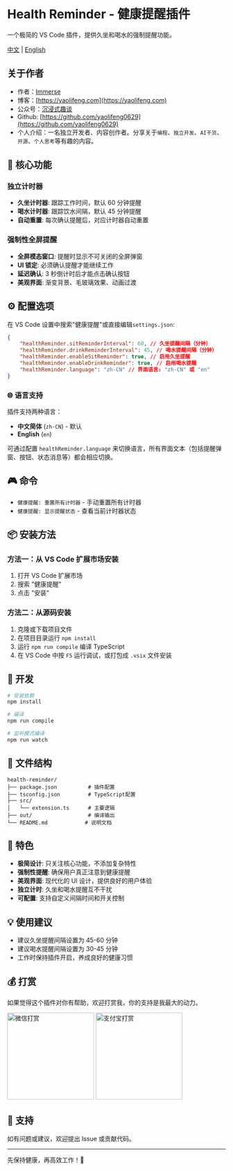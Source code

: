 # Health Reminder - 健康提醒插件

一个极简的 VS Code 插件，提供久坐和喝水的强制提醒功能。

[中文](/README.md) | [English](/README.en.md)

## 关于作者

-   作者：[Immerse](https://yaolifeng.com)
-   博客：[https://yaolifeng.com](https://yaolifeng.com)
-   公众号：[沉浸式趣谈](https://yaolifeng.com/sponsor/wx_public_account.webp)
-   Github: [https://github.com/yaolifeng0629](https://github.com/yaolifeng0629)
-   个人介绍：一名独立开发者、内容创作者。分享关于`编程`、`独立开发`、`AI干货`、`开源`、`个人思考`等有趣的内容。

## 🌟 核心功能

### 独立计时器

-   **久坐计时器**: 跟踪工作时间，默认 60 分钟提醒
-   **喝水计时器**: 跟踪饮水间隔，默认 45 分钟提醒
-   **自动重置**: 每次确认提醒后，对应计时器自动重置

### 强制性全屏提醒

-   **全屏模态窗口**: 提醒时显示不可关闭的全屏弹窗
-   **UI 锁定**: 必须确认提醒才能继续工作
-   **延迟确认**: 3 秒倒计时后才能点击确认按钮
-   **美观界面**: 渐变背景、毛玻璃效果、动画过渡

## ⚙️ 配置选项

在 VS Code 设置中搜索"健康提醒"或直接编辑`settings.json`:

```json
{
    "healthReminder.sitReminderInterval": 60, // 久坐提醒间隔（分钟）
    "healthReminder.drinkReminderInterval": 45, // 喝水提醒间隔（分钟）
    "healthReminder.enableSitReminder": true, // 启用久坐提醒
    "healthReminder.enableDrinkReminder": true, // 启用喝水提醒
    "healthReminder.language": "zh-CN" // 界面语言: "zh-CN" 或 "en"
}
```

### 🌐 语言支持

插件支持两种语言：

-   **中文简体** (`zh-CN`) - 默认
-   **English** (`en`)

可通过配置 `healthReminder.language` 来切换语言，所有界面文本（包括提醒弹窗、按钮、状态消息等）都会相应切换。

## 🎮 命令

-   `健康提醒: 重置所有计时器` - 手动重置所有计时器
-   `健康提醒: 显示提醒状态` - 查看当前计时器状态

## 📦 安装方法

### 方法一：从 VS Code 扩展市场安装

1. 打开 VS Code 扩展市场
2. 搜索 "健康提醒"
3. 点击 "安装"

### 方法二：从源码安装

1. 克隆或下载项目文件
2. 在项目目录运行 `npm install`
3. 运行 `npm run compile` 编译 TypeScript
4. 在 VS Code 中按 `F5` 运行调试，或打包成 `.vsix` 文件安装

## 🔧 开发

```bash
# 安装依赖
npm install

# 编译
npm run compile

# 监听模式编译
npm run watch
```

## 📝 文件结构

```
health-reminder/
├── package.json          # 插件配置
├── tsconfig.json         # TypeScript配置
├── src/
│   └── extension.ts      # 主要逻辑
├── out/                  # 编译输出
└── README.md            # 说明文档
```

## 🎯 特色

-   **极简设计**: 只关注核心功能，不添加复杂特性
-   **强制性提醒**: 确保用户真正注意到健康提醒
-   **美观界面**: 现代化的 UI 设计，提供良好的用户体验
-   **独立计时**: 久坐和喝水提醒互不干扰
-   **可配置**: 支持自定义间隔时间和开关控制

## 💡 使用建议

-   建议久坐提醒间隔设置为 45-60 分钟
-   建议喝水提醒间隔设置为 30-45 分钟
-   工作时保持插件开启，养成良好的健康习惯

## 💰 打赏

如果觉得这个插件对你有帮助，欢迎打赏我，你的支持是我最大的动力。

<img src="https://yaolifeng.com/sponsor/weixin.png" alt="微信打赏" width="200" height="200">
<img src="https://yaolifeng.com/sponsor/ali.png" alt="支付宝打赏" width="200" height="200">

## 🤝 支持

如有问题或建议，欢迎提出 Issue 或贡献代码。

---

先保持健康，再高效工作！💪
